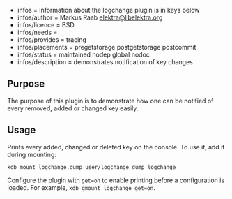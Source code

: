 - infos = Information about the logchange plugin is in keys below
- infos/author = Markus Raab <elektra@libelektra.org>
- infos/licence = BSD
- infos/needs =
- infos/provides = tracing
- infos/placements = pregetstorage postgetstorage postcommit
- infos/status = maintained nodep global nodoc
- infos/description = demonstrates notification of key changes

## Purpose

The purpose of this plugin is to demonstrate how one can
be notified of every removed, added or changed key easily.

## Usage

Prints every added, changed or deleted key on the console.
To use it, add it during mounting:

    kdb mount logchange.dump user/logchange dump logchange

Configure the plugin with `get=on` to enable printing before a configuration is
loaded. For example, `kdb gmount logchange get=on`.
